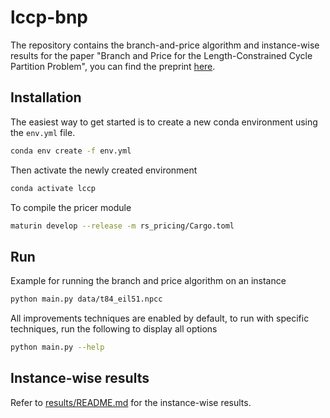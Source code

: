 # lccp-bnp
The repository contains the branch-and-price algorithm and instance-wise results for the paper "Branch and Price for the Length-Constrained Cycle Partition Problem", you can find the preprint [here](https://arxiv.org/abs/2401.17937).

## Installation
The easiest way to get started is to create a new conda environment using the `env.yml` file. 

```bash 
conda env create -f env.yml
```

Then activate the newly created environment
```bash
conda activate lccp
```

To compile the pricer module
```bash
maturin develop --release -m rs_pricing/Cargo.toml
``` 


## Run
Example for running the branch and price algorithm on an instance
```bash
python main.py data/t84_eil51.npcc
```

All improvements techniques are enabled by default, to run with specific techniques, run the following to display all options
```bash
python main.py --help
``` 

## Instance-wise results
Refer to [results/README.md](results/README.md) for the instance-wise results.


